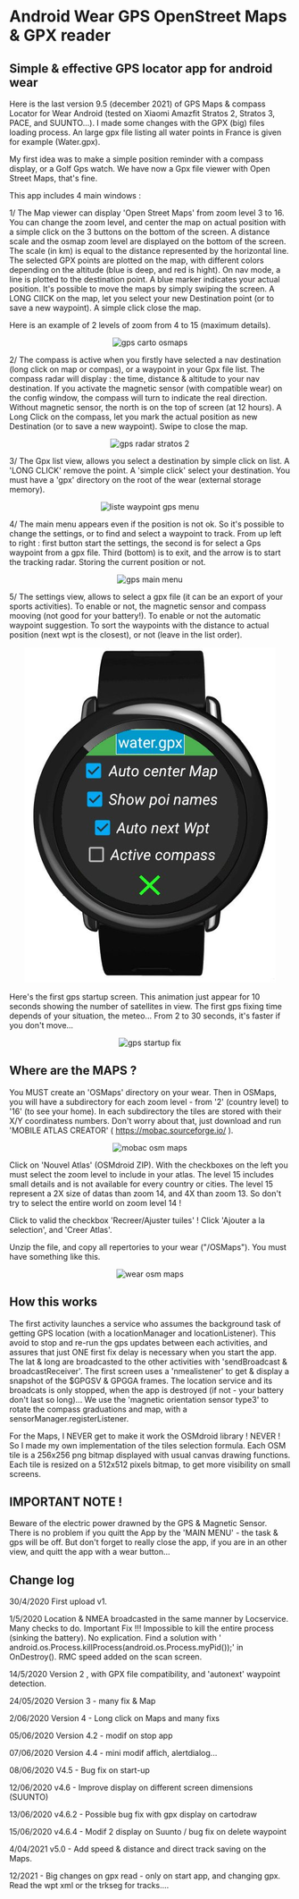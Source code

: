 # Android Wear GPS OpenStreet Maps & GPX reader
Simple &amp; effective GPS locator app for android wear
--------------------------------------------------------
Here is the last version 9.5 (december 2021) of GPS Maps & compass Locator for Wear Android (tested on Xiaomi Amazfit Stratos 2, Stratos 3, PACE, and SUUNTO...).
I made some changes with the GPX (big) files loading process. 
An large gpx file listing all water points in France is given for example (Water.gpx).

My first idea was to make a simple position reminder with a compass display, or a Golf Gps watch. We have now a Gpx file viewer with Open Street Maps, that's fine.

This app includes 4 main windows :

1/ The Map viewer can display 'Open Street Maps' from zoom level 3 to 16. You can change the zoom level, and center the map on actual position with a simple click on the 3 buttons on the bottom of the screen. A distance scale and the osmap zoom level are displayed on the bottom of the screen. The scale (in km) is equal to the distance represented by the horizontal line. 
The selected GPX points are plotted on the map, with different colors depending on the altitude (blue is deep, and red is hight).
On nav mode, a line is plotted to the destination point.
A blue marker indicates your actual position.
It's possible to move the maps by simply swiping the screen.
A LONG ClICK on the map, let you select your new Destination point (or to save a new waypoint).
A simple click close the map.

Here is an example of 2 levels of zoom from 4 to 15 (maximum details).

<center><img src="/6-carto3.jpg" alt="gps carto osmaps"/></center>

2/ The compass is active when you firstly have selected a nav destination (long click on map or compas), or a waypoint in your Gpx file list.
The compass radar will display : the time, distance & altitude to your nav destination.
If you activate the magnetic sensor (with compatible wear) on the config window, the compass will turn to indicate the real direction.
Without magnetic sensor, the north is on the top of screen (at 12 hours).
A Long Click on the compass, let you mark the actual position as new Destination (or to save a new waypoint).
Swipe to close the map.

<center><img src="/5-scann.jpg" alt="gps radar stratos 2"/></center>

3/ The Gpx list view, allows you select a destination by simple click on list.
A 'LONG CLICK' remove the point. A 'simple click' select your destination.
You must have a 'gpx' directory on the root of the wear (external storage memory).

<center><img src="/3-wpt-liste.jpg" alt="liste waypoint gps menu"/></center>

4/ The main menu appears even if the position is not ok. So it's possible to change the settings, or to find and select a waypoint to track.
From up left to right : first button start the settings, the second is for select a Gps waypoint from a gpx file.
Third (bottom) is to exit, and the arrow is to start the tracking radar. Storing the current position or not.

<center><img src="/2-main-screen.jpg" alt="gps main menu"/></center>

5/ The settings view, allows to select a gpx file (it can be an export of your sports activities).
To enable or not, the magnetic sensor and compass mooving (not good for your battery!).
To enable or not the automatic waypoint suggestion.
To sort the waypoints with the distance to actual position (next wpt is the closest), or not (leave in the list order).

<center><img src="/4-settings.jpg" alt="gps radar stratos 2"/></center>

Here's the first gps startup screen. This animation just appear for 10 seconds showing the number of satellites in view.
The first gps fixing time depends of your situation, the meteo... From 2 to 30 seconds, it's faster if you don't move...

<center><img src="/1-startscreen.jpg" alt="gps startup fix"/></center>

Where are the MAPS ?
-------------------
You MUST create an 'OSMaps' directory on your wear.
Then in OSMaps, you will have a subdirectory for each zoom level - from '2' (country level) to '16' (to see your home).
In each subdirectory the tiles are stored with their X/Y coordinatess numbers.
Don't worry about that, just download and run 'MOBILE ATLAS CREATOR' ( https://mobac.sourceforge.io/ ).

<center><img src="/mobac1.jpg" alt="mobac osm maps"/></center>

Click on 'Nouvel Atlas' (OSMdroid ZIP). With the checkboxes on the left you must select the zoom level to include in your atlas.
The level 15 includes small details and is not available for every country or cities. The level 15 represent a 2X size of datas than zoom 14, and 4X than zoom 13. So don't try to select the entire world on zoom level 14 !

Click to valid the checkbox 'Recreer/Ajuster tuiles' !
Click 'Ajouter a la selection', and 'Creer Atlas'.

Unzip the file, and copy all repertories to your wear ("/OSMaps").
You must have something like this.

<center><img src="/osmaps-wear1.jpg" alt="wear osm maps"/></center>

How this works
--------------
The first activity launches a service who assumes the background task of getting GPS location (with a locationManager and locationListener). This avoid to stop and re-run the gps updates between each activities, and assures that just ONE first fix delay is necessary when you start the app.
The lat & long are broadcasted to the other activities with 'sendBroadcast & broadcastReceiver'.
The first screen uses a 'nmealistener' to get & display a snapshot of the $GPGSV & GPGGA frames.
The location service and its broadcats is only stopped, when the app is destroyed (if not - your battery don't last so long)...
We use the 'magnetic orientation sensor type3' to rotate the compass graduations and map, with a sensorManager.registerListener.

For the Maps, I NEVER get to make it work the OSMdroid library ! NEVER ! So I made my own implementation of the tiles selection formula.
Each OSM tile is a 256x256 png bitmap displayed with usual canvas drawing functions.
Each tile is resized on a 512x512 pixels bitmap, to get more visibility on small screens.

IMPORTANT NOTE !
---------------
Beware of the electric power drawned by the GPS & Magnetic Sensor. There is no problem if you quitt the App by the 'MAIN MENU' - the task & gps will be off. But don't forget to really close the app, if you are in an other view, and quitt the app with a wear button... 

Change log
----------
30/4/2020 First upload v1.

1/5/2020  Location & NMEA broadcasted in the same manner by Locservice. Many checks to do.
          Important Fix !!! Impossible to kill the entire process (sinking the battery). No explication. Find a solution with ' android.os.Process.killProcess(android.os.Process.myPid());' in OnDestroy().
          RMC speed added on the scan screen.
         
14/5/2020  Version 2 , with GPX file compatibility, and 'autonext' waypoint detection.

24/05/2020 Version 3 - many fix & Map

2/06/2020  Version 4 - Long click on Maps and many fixs

05/06/2020 Version 4.2 - modif on stop app

07/06/2020 Version 4.4 - mini modif affich, alertdialog...

08/06/2020 V4.5 - Bug fix on start-up

12/06/2020 v4.6 - Improve display on different screen dimensions (SUUNTO)

13/06/2020 v4.6.2 - Possible bug fix with gpx display on cartodraw

15/06/2020 v4.6.4 - Modif 2 display on Suunto / bug fix on delete waypoint 

4/04/2021 v5.0 - Add speed & distance and direct track saving on the Maps.

12/2021 - Big changes on gpx read - only on start app, and changing gpx.
         Read the wpt xml or the trkseg for tracks....





